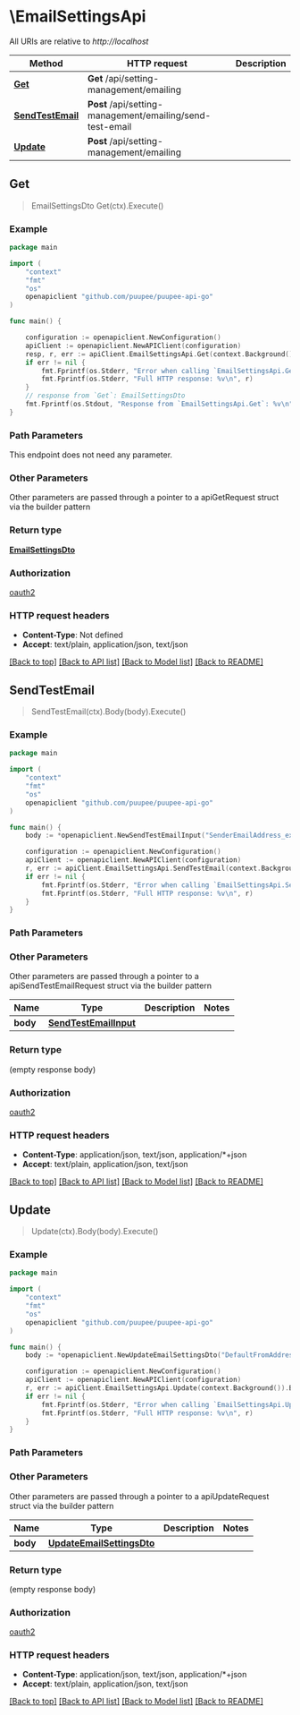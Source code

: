 # \EmailSettingsApi

All URIs are relative to *http://localhost*

Method | HTTP request | Description
------------- | ------------- | -------------
[**Get**](EmailSettingsApi.md#Get) | **Get** /api/setting-management/emailing | 
[**SendTestEmail**](EmailSettingsApi.md#SendTestEmail) | **Post** /api/setting-management/emailing/send-test-email | 
[**Update**](EmailSettingsApi.md#Update) | **Post** /api/setting-management/emailing | 



## Get

> EmailSettingsDto Get(ctx).Execute()



### Example

```go
package main

import (
    "context"
    "fmt"
    "os"
    openapiclient "github.com/puupee/puupee-api-go"
)

func main() {

    configuration := openapiclient.NewConfiguration()
    apiClient := openapiclient.NewAPIClient(configuration)
    resp, r, err := apiClient.EmailSettingsApi.Get(context.Background()).Execute()
    if err != nil {
        fmt.Fprintf(os.Stderr, "Error when calling `EmailSettingsApi.Get``: %v\n", err)
        fmt.Fprintf(os.Stderr, "Full HTTP response: %v\n", r)
    }
    // response from `Get`: EmailSettingsDto
    fmt.Fprintf(os.Stdout, "Response from `EmailSettingsApi.Get`: %v\n", resp)
}
```

### Path Parameters

This endpoint does not need any parameter.

### Other Parameters

Other parameters are passed through a pointer to a apiGetRequest struct via the builder pattern


### Return type

[**EmailSettingsDto**](EmailSettingsDto.md)

### Authorization

[oauth2](../README.md#oauth2)

### HTTP request headers

- **Content-Type**: Not defined
- **Accept**: text/plain, application/json, text/json

[[Back to top]](#) [[Back to API list]](../README.md#documentation-for-api-endpoints)
[[Back to Model list]](../README.md#documentation-for-models)
[[Back to README]](../README.md)


## SendTestEmail

> SendTestEmail(ctx).Body(body).Execute()



### Example

```go
package main

import (
    "context"
    "fmt"
    "os"
    openapiclient "github.com/puupee/puupee-api-go"
)

func main() {
    body := *openapiclient.NewSendTestEmailInput("SenderEmailAddress_example", "TargetEmailAddress_example", "Subject_example") // SendTestEmailInput |  (optional)

    configuration := openapiclient.NewConfiguration()
    apiClient := openapiclient.NewAPIClient(configuration)
    r, err := apiClient.EmailSettingsApi.SendTestEmail(context.Background()).Body(body).Execute()
    if err != nil {
        fmt.Fprintf(os.Stderr, "Error when calling `EmailSettingsApi.SendTestEmail``: %v\n", err)
        fmt.Fprintf(os.Stderr, "Full HTTP response: %v\n", r)
    }
}
```

### Path Parameters



### Other Parameters

Other parameters are passed through a pointer to a apiSendTestEmailRequest struct via the builder pattern


Name | Type | Description  | Notes
------------- | ------------- | ------------- | -------------
 **body** | [**SendTestEmailInput**](SendTestEmailInput.md) |  | 

### Return type

 (empty response body)

### Authorization

[oauth2](../README.md#oauth2)

### HTTP request headers

- **Content-Type**: application/json, text/json, application/*+json
- **Accept**: text/plain, application/json, text/json

[[Back to top]](#) [[Back to API list]](../README.md#documentation-for-api-endpoints)
[[Back to Model list]](../README.md#documentation-for-models)
[[Back to README]](../README.md)


## Update

> Update(ctx).Body(body).Execute()



### Example

```go
package main

import (
    "context"
    "fmt"
    "os"
    openapiclient "github.com/puupee/puupee-api-go"
)

func main() {
    body := *openapiclient.NewUpdateEmailSettingsDto("DefaultFromAddress_example", "DefaultFromDisplayName_example") // UpdateEmailSettingsDto |  (optional)

    configuration := openapiclient.NewConfiguration()
    apiClient := openapiclient.NewAPIClient(configuration)
    r, err := apiClient.EmailSettingsApi.Update(context.Background()).Body(body).Execute()
    if err != nil {
        fmt.Fprintf(os.Stderr, "Error when calling `EmailSettingsApi.Update``: %v\n", err)
        fmt.Fprintf(os.Stderr, "Full HTTP response: %v\n", r)
    }
}
```

### Path Parameters



### Other Parameters

Other parameters are passed through a pointer to a apiUpdateRequest struct via the builder pattern


Name | Type | Description  | Notes
------------- | ------------- | ------------- | -------------
 **body** | [**UpdateEmailSettingsDto**](UpdateEmailSettingsDto.md) |  | 

### Return type

 (empty response body)

### Authorization

[oauth2](../README.md#oauth2)

### HTTP request headers

- **Content-Type**: application/json, text/json, application/*+json
- **Accept**: text/plain, application/json, text/json

[[Back to top]](#) [[Back to API list]](../README.md#documentation-for-api-endpoints)
[[Back to Model list]](../README.md#documentation-for-models)
[[Back to README]](../README.md)

